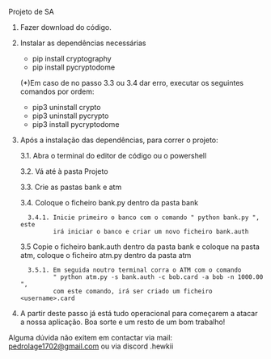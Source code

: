 Projeto de SA

1. Fazer download do código.
   
2. Instalar as dependências necessárias
   - pip install cryptography
   - pip install pycryptodome
     
   (*)Em caso de no passo 3.3 ou 3.4 dar erro, executar os seguintes comandos por ordem:
   - pip3 uninstall crypto
   - pip3 uninstall pycrypto
   - pip3 install pycryptodome

3. Após a instalação das dependências, para correr o projeto:
   
   3.1. Abra o terminal do editor de código ou o powershell
     
   3.2. Vá até à pasta Projeto

   3.3. Crie as pastas bank e atm

   3.4. Coloque o ficheiro bank.py dentro da pasta bank
   
         3.4.1. Inicie primeiro o banco com o comando " python bank.py ", este
                irá iniciar o banco e criar um novo ficheiro bank.auth
   
   3.5 Copie o ficheiro bank.auth dentro da pasta bank e coloque na pasta atm,
       coloque o ficheiro atm.py dentro da pasta atm

         3.5.1. Em seguida noutro terminal corra o ATM com o comando
                " python atm.py -s bank.auth -c bob.card -a bob -n 1000.00 ",
                com este comando, irá ser criado um ficheiro <username>.card
       
5. A partir deste passo já está tudo operacional para começarem a
   atacar a nossa aplicação.
   Boa sorte e um resto de um bom trabalho!
   

Alguma dúvida não exitem em contactar via mail: pedrolage1702@gmail.com ou via discord .hewkii


     
     

